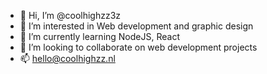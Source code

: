 - 👋 Hi, I’m @coolhighzz3z
- 👀 I’m interested in Web development and graphic design
- 🌱 I’m currently learning NodeJS, React
- 💞️ I’m looking to collaborate on web development projects
- 📫 hello@coolhighzz.nl

<!---
coolhighzz3z/coolhighzz3z is a ✨ special ✨ repository because its `README.md` (this file) appears on your GitHub profile.
You can click the Preview link to take a look at your changes.
--->
